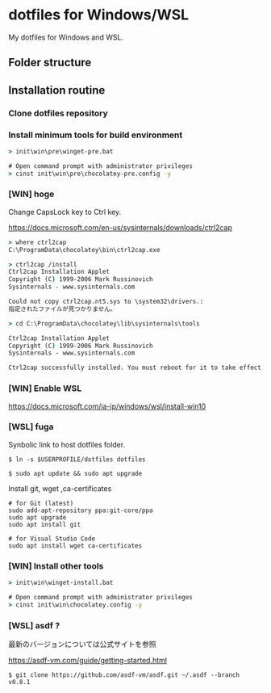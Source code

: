 dotfiles for Windows/WSL
========================

My dotfiles for Windows and WSL.

Folder structure
----------------



Installation routine
--------------------

### Clone dotfiles repository

### Install minimum tools for build environment

```cmd
> init\win\pre\winget-pre.bat

# Open command prompt with administrator privileges
> cinst init\win\pre\chocolatey-pre.config -y
```

### **[WIN]** hoge

Change CapsLock key to Ctrl key.

https://docs.microsoft.com/en-us/sysinternals/downloads/ctrl2cap

```cmd
> where ctrl2cap
C:\ProgramData\chocolatey\bin\ctrl2cap.exe

> ctrl2cap /install
Ctrl2cap Installation Applet
Copyright (C) 1999-2006 Mark Russinovich
Sysinternals - www.sysinternals.com

Could not copy ctrl2cap.nt5.sys to \system32\drivers.:
指定されたファイルが見つかりません。

> cd C:\ProgramData\chocolatey\lib\sysinternals\tools

Ctrl2cap Installation Applet
Copyright (C) 1999-2006 Mark Russinovich
Sysinternals - www.sysinternals.com

Ctrl2cap successfully installed. You must reboot for it to take effect.
```

### **[WIN]** Enable WSL

https://docs.microsoft.com/ja-jp/windows/wsl/install-win10


### **[WSL]** fuga

Synbolic link to host dotfiles folder.

```shell
$ ln -s $USERPROFILE/dotfiles dotfiles
```

```shell
$ sudo apt update && sudo apt upgrade
```

Install git, wget ,ca-certificates

```shell
# for Git (latest)
sudo add-apt-repository ppa:git-core/ppa
sudo apt upgrade
sudo apt install git

# for Visual Studio Code
sudo apt install wget ca-certificates
```


### **[WIN]** Install other tools

```cmd
> init\win\winget-install.bat

# Open command prompt with administrator privileges
> cinst init\win\chocolatey.config -y
```

### **[WSL]** asdf ?

最新のバージョンについては公式サイトを参照

https://asdf-vm.com/guide/getting-started.html

```shell
$ git clone https://github.com/asdf-vm/asdf.git ~/.asdf --branch v0.8.1
```
